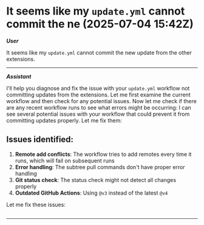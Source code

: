 <!-- Generated by SpecStory -->

# It seems like my `update.yml` cannot commit the ne (2025-07-04 15:42Z)

_**User**_

It seems like my `update.yml` cannot commit the new update from the other extensions.

---

_**Assistant**_

I'll help you diagnose and fix the issue with your `update.yml` workflow not committing updates from the extensions. Let me first examine the current workflow and then check for any potential issues. Now let me check if there are any recent workflow runs to see what errors might be occurring: I can see several potential issues with your workflow that could prevent it from committing updates properly. Let me fix them:

## Issues identified:

1. **Remote add conflicts**: The workflow tries to add remotes every time it runs, which will fail on subsequent runs
2. **Error handling**: The subtree pull commands don't have proper error handling
3. **Git status check**: The status check might not detect all changes properly
4. **Outdated GitHub Actions**: Using `@v3` instead of the latest `@v4`

Let me fix these issues: 
```

```


---

